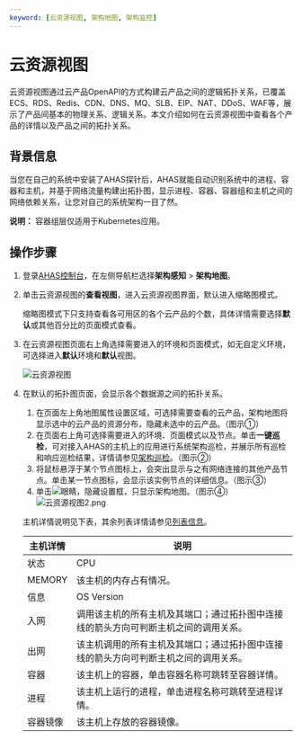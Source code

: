 ```yaml
---
keyword: [云资源视图, 架构地图, 架构监控]
---
```


# 云资源视图

云资源视图通过云产品OpenAPI的方式构建云产品之间的逻辑拓扑关系，已覆盖ECS、RDS、Redis、CDN、DNS、MQ、SLB、EIP、NAT、DDoS、WAF等，展示了产品间基本的物理关系、逻辑关系。本文介绍如何在云资源视图中查看各个产品的详情以及产品之间的拓扑关系。

## 背景信息

当您在自己的系统中安装了AHAS探针后，AHAS就能自动识别系统中的进程、容器和主机，并基于网络流量构建出拓扑图，显示进程、容器、容器组和主机之间的网络依赖关系，让您对自己的系统架构一目了然。

**说明：** 容器组层仅适用于Kubernetes应用。

## 操作步骤

1.  登录[AHAS控制台](https://ahas.console.aliyun.com)，在左侧导航栏选择**架构感知** \> **架构地图**。
2.  单击云资源视图的**查看视图**，进入云资源视图界面，默认进入缩略图模式。

    缩略图模式下只支持查看各可用区的各个云产品的个数，具体详情需要选择**默认**或其他百分比的页面模式查看。

3.  在云资源视图页面右上角选择需要进入的环境和页面模式，如无自定义环境，可选择进入**默认**环境和**默认**视图。

    ![云资源视图](https://static-aliyun-doc.oss-accelerate.aliyuncs.com/assets/img/zh-CN/1752698951/p127286.png)

4.  在默认的拓扑图页面，会显示各个数据源之间的拓扑关系。

    1.  在页面左上角地图属性设置区域，可选择需要查看的云产品，架构地图将显示选中的云产品的资源分布，隐藏未选中的云产品。（图示①）
    2.  在页面右上角可选择需要进入的环境、页面模式以及节点。单击**一键巡检**，可对接入AHAS的主机上的应用进行系统架构巡检，并展示所有巡检和响应巡检结果，详情请参见[架构巡检](/cn.zh-CN/架构感知/架构巡检.md)。（图示②）
    3.  将鼠标悬浮于某个节点图标上，会突出显示与之有网络连接的其他产品节点。单击某一节点图标，会显示该实例节点的详细信息。（图示③）
    4.  单击![眼睛](https://static-aliyun-doc.oss-accelerate.aliyuncs.com/assets/img/zh-CN/6752698951/p127293.png)，隐藏设置框，只显示架构地图。（图示④）
    ![云资源视图2.png](https://static-aliyun-doc.oss-accelerate.aliyuncs.com/assets/img/zh-CN/2752698951/p127295.png)

    主机详情说明见下表，其余列表详情请参见[列表信息](/cn.zh-CN/架构感知/参考信息/列表信息.md)。

    |主机详情|说明|
    |----|--|
    |状态|CPU|该主机的CPU占有情况。|
    |MEMORY|该主机的内存占有情况。|
    |信息|OS Version|该主机的操作系统与版本。|
    |入网|调用该主机的所有主机及其端口；通过拓扑图中连接线的箭头方向可判断主机之间的调用关系。|
    |出网|该主机调用的所有主机及其端口；通过拓扑图中连接线的箭头方向可判断主机之间的调用关系。|
    |容器|该主机上的容器，单击容器名称可跳转至容器详情。|
    |进程|该主机上运行的进程，单击进程名称可跳转至进程详情。|
    |容器镜像|该主机上存放的容器镜像。|


